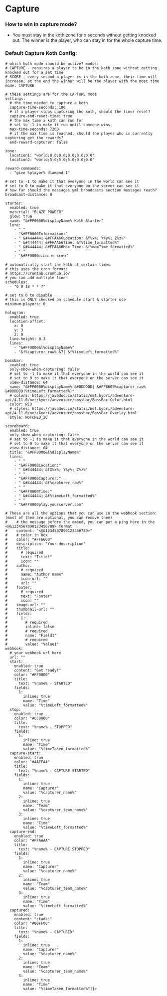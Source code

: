 # Capture

### How to win in capture mode?
* You must stay in the koth zone for x seconds without getting knocked out. The winner is the player, who can stay in for the whole capture time.

### Default Capture Koth Config:
<code-block lang="yaml" ignore-vars="true" collapsible="false" validate="false">
    <![CDATA[display-name: "&#FF0000CAPTURE KOTH"
    
    # which koth mode should be active? modes:
    # CAPTURE - requires a player to be in the koth zone without getting knocked out for a set time
    # SCORE - every second a player is in the koth zone, their time will increase, at the end the winner will be the player with the most time
    mode: CAPTURE
    
    # these settings are for the CAPTURE mode
    settings:
      # the time needed to capture a koth
      capture-time-seconds: 180
      # if a player stops capturing the koth, should the timer reset?
      capture-end-reset-time: true
      # the max time a koth can run for
      # set to -1 to make it run until someone wins
      max-time-seconds: 7200
      # if the max time is reached, should the player who is currently capturing get the rewards?
      end-reward-capturer: false
    
    zone:
      location1: "world;0.0;0.0;0.0;0.0;0.0"
      location2: "world;5.0;5.0;5.0;0.0;0.0"
    
    reward-commands:
      - "give %player% diamond 1"
    
    # set to -1 to make it that everyone in the world can see it
    # set to 0 to make it that everyone on the server can see it
    # how far should the messages.yml broadcasts section messages reach?
    broadcast-distance: 0
    
    starter:
      enabled: true
      material: "BLAZE_POWDER"
      glow: true
      name: "&#FF0000%displayName% Koth Starter"
      lore:
        - " "
        - "&#FF0000Information:"
        - " &#444444❙ &#FFAA66Location: &f%x%; Y%y%; Z%z%"
        - " &#444444❙ &#FFAA66Time: &f%time_formatted%"
        - " &#444444❙ &#FFAA66Max Time: &f%maxTime_formatted%"
        - " "
        - "&#FF0000ᴄʟɪᴄᴋ ᴛᴏ sᴛᴀʀᴛ"
    
    # automatically start the koth at certain times
    # this uses the cron format:
    # https://crontab.cronhub.io/
    # you can add multiple lines
    schedules:
      - "0 0 18 * * ?"
    
    # set to 0 to disable
    # this is ONLY checked on schedule start & starter use
    minimum-players: 0
    
    hologram:
      enabled: true
      location-offset:
        x: 0
        y: 3
        z: 0
      line-height: 0.3
      lines:
        - "&#FF0000&l%displayName%"
        - "&f%capturer_raw% &7| &f%timeLeft_formatted%"
    
    bossbar:
      enabled: true
      only-show-when-capturing: false
      # set to -1 to make it that everyone in the world can see it
      # set to 0 to make it that everyone on the server can see it
      view-distance: 64
      name: "&#FF0000%displayName% &#DDDDDD| &#FF6600%capturer_raw% &#DDDDDD(%timeLeft_formatted%)"
      # colors: https://javadoc.io/static/net.kyori/adventure-api/4.11.0/net/kyori/adventure/bossbar/BossBar.Color.html
      color: RED
      # styles: https://javadoc.io/static/net.kyori/adventure-api/4.11.0/net/kyori/adventure/bossbar/BossBar.Overlay.html
      style: NOTCHED_20
    
    scoreboard:
      enabled: true
      only-show-when-capturing: false
      # set to -1 to make it that everyone in the world can see it
      # set to 0 to make it that everyone on the server can see it
      view-distance: 64
      title: "&#FF0000&l%displayName%"
      lines:
        - " "
        - "&#FF0000Location:"
        - " &#444444❙ &fX%x%; Y%y%; Z%z%"
        - " "
        - "&#FF0000Capturer:"
        - " &#444444❙ &f%capturer_raw%"
        - " "
        - "&#FF0000Time:"
        - " &#444444❙ &f%timeLeft_formatted%"
        - " "
        - "&#FF0000play.yourserver.com"
    
    # These are all the options that you can use in the webhook section: (most of them are optional, you can remove them)
    #    # the message before the embed, you can put a ping here in the <@&1234567890123456789> format
    #    content: "<@&1234567890123456789>"
    #    # color in hex
    #    color: "#FF6600"
    #    description: "Your description"
    #    title:
    #      # required
    #      text: "Title!"
    #      icon: ""
    #    author:
    #      # required
    #      name: "Author name"
    #      icon-url: ""
    #      url: ""
    #    footer:
    #      # required
    #      text: "Footer"
    #      icon: ""
    #    image-url: ""
    #    thumbnail-url: ""
    #    fields:
    #      1:
    #        # required
    #        inline: false
    #        # required
    #        name: "Field1"
    #        # required
    #        value: "Value1"
    webhook:
      # your webhook url here
      url: ""
      start:
        enabled: true
        content: "Get ready!"
        color: "#FF0000"
        title:
          text: "%name% - STARTED"
        fields:
          1:
            inline: true
            name: "Time"
            value: "%timeLeft_formatted%"
      stop:
        enabled: true
        color: "#CC0000"
        title:
          text: "%name% - STOPPED"
        fields:
          1:
            inline: true
            name: "Time"
            value: "%timeTaken_formatted%"
      capture-start:
        enabled: true
        color: "#AAFFAA"
        title:
          text: "%name% - CAPTURE STARTED"
        fields:
          1:
            inline: true
            name: "Capturer"
            value: "%capturer_name%"
          2:
            inline: true
            name: "Team"
            value: "%capturer_team_name%"
          3:
            inline: true
            name: "Time"
            value: "%timeLeft_formatted%"
      capture-end:
        enabled: true
        color: "#FFAAAA"
        title:
          text: "%name% - CAPTURE STOPPED"
        fields:
          1:
            inline: true
            name: "Capturer"
            value: "%capturer_name%"
          2:
            inline: true
            name: "Team"
            value: "%capturer_team_name%"
          3:
            inline: true
            name: "Time"
            value: "%timeLeft_formatted%"
      captured:
        enabled: true
        content: ":tada:"
        color: "#00FF00"
        title:
          text: "%name% - CAPTURED"
        fields:
          1:
            inline: true
            name: "Capturer"
            value: "%capturer_name%"
          2:
            inline: true
            name: "Team"
            value: "%capturer_team_name%"
          3:
            inline: true
            name: "Time"
            value: "%timeTaken_formatted%"]]>
</code-block>